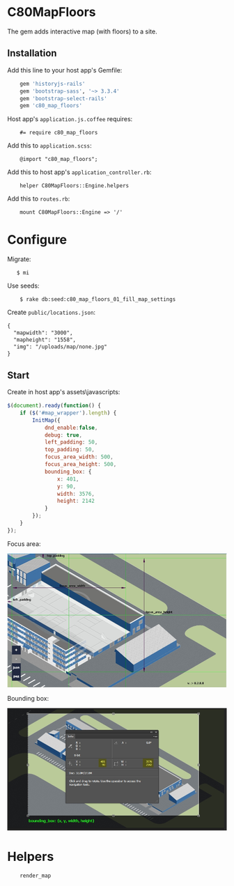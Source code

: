 # C80MapFloors

The gem adds interactive map (with floors) to a site.

## Installation

Add this line to your host app's Gemfile:

```ruby
    gem 'historyjs-rails'
    gem 'bootstrap-sass', '~> 3.3.4'
    gem 'bootstrap-select-rails'
    gem 'c80_map_floors'
```

Host app's `application.js.coffee` requires:

```
    #= require c80_map_floors
```

Add this to `application.scss`:

```
    @import "c80_map_floors";
```

Add this to host app's `application_controller.rb`:

```
    helper C80MapFloors::Engine.helpers
```

Add this to `routes.rb`:

```
    mount C80MapFloors::Engine => '/'
```

# Configure

Migrate:

```
   $ mi
```   

Use seeds:

```
    $ rake db:seed:c80_map_floors_01_fill_map_settings
```

Create `public/locations.json`:

```
{
  "mapwidth": "3000",
  "mapheight": "1558",
  "img": "/uploads/map/none.jpg"
}
```

## Start

Create in host app's assets\javascripts:

```js
$(document).ready(function() {
    if ($('#map_wrapper').length) {
        InitMap({
            dnd_enable:false,
            debug: true,
            left_padding: 50,
            top_padding: 50,
            focus_area_width: 500,
            focus_area_height: 500,
            bounding_box: {
                x: 401,
                y: 90,
                width: 3576,
                height: 2142
            }
        });
    }
});
```

Focus area:

![map padding tuning](map_padding_tuning.jpg)

Bounding box:

![bounding box](bounding_box.jpg)

# Helpers
```
    render_map
```
